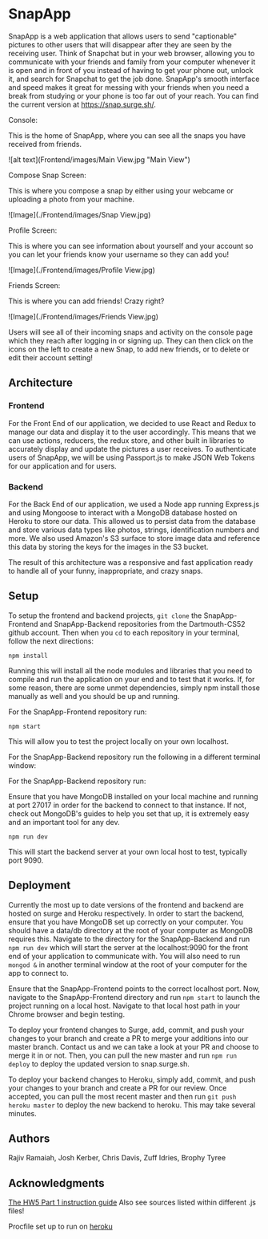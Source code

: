 # SnapApp

SnapApp is a web application that allows users to send "captionable" pictures to other users that will disappear after they are seen by the receiving user. Think of Snapchat but in your web browser, allowing you to communicate with your friends and family from your computer whenever it is open and in front of you instead of having to get your phone out, unlock it, and search for Snapchat to get the job done. SnapApp's smooth interface and speed makes it great for messing with your friends when you need a break from studying or your phone is too far out of your reach. You can find the current version at https://snap.surge.sh/.

Console:

This is the home of SnapApp, where you can see all the snaps you have received from friends.

![alt text](Frontend/images/Main View.jpg "Main View")

Compose Snap Screen:

This is where you compose a snap by either using your webcame or uploading a photo from your machine.

![Image](./Frontend/images/Snap View.jpg)

Profile Screen:

This is where you can see information about yourself and your account so you can let your friends know your username so they can add you!

![Image](./Frontend/images/Profile View.jpg)

Friends Screen:

This is where you can add friends! Crazy right?

![Image](./Frontend/images/Friends View.jpg)



Users will see all of their incoming snaps and activity on the console page which they reach after logging in or signing up. They can then click on the icons on the left to create a new Snap, to add new friends, or to delete or edit their account setting!


## Architecture

### Frontend

For the Front End of our application, we decided to use React and Redux to manage our data and display it to the user accordingly. This means that we can use actions, reducers, the redux store, and other built in libraries to accurately display and update the pictures a user receives. To authenticate users of SnapApp, we will be using Passport.js to make JSON Web Tokens for our application and for users.


### Backend

For the Back End of our application, we used a Node app running Express.js and using Mongoose to interact with a MongoDB database hosted on Heroku to store our data. This allowed us to persist data from the database and store various data types like photos, strings, identification numbers and more. We also used Amazon's S3 surface to store image data and reference this data by storing the keys for the images in the S3 bucket.

The result of this architecture was a responsive and fast application ready to handle all of your funny, inappropriate, and crazy snaps.



## Setup

To setup the frontend and backend projects, `git clone` the SnapApp-Frontend and SnapApp-Backend repositories from the Dartmouth-CS52 github account. Then when you `cd` to each repository in your terminal, follow the next directions:

`npm install`

Running this will install all the node modules and libraries that you need to compile and run the application on your end and to test that it works. If, for some reason, there are some unmet dependencies, simply npm install those manually as well and you should be up and running.

For the SnapApp-Frontend repository run:

`npm start`

This will allow you to test the project locally on your own localhost.

For the SnapApp-Backend repository run the following in a different terminal window:

For the SnapApp-Backend repository run:

Ensure that you have MongoDB installed on your local machine and running at port 27017 in order for the backend to connect to that instance. If not, check out MongoDB's guides to help you set that up, it is extremely easy and an important tool for any dev.

`npm run dev`

This will start the backend server at your own local host to test, typically port 9090.


## Deployment

Currently the most up to date versions of the frontend and backend are hosted on surge and Heroku respectively. In order to start the backend, ensure that you have MongoDB set up correctly on your computer. You should have a data/db directory at the root of your computer as MongoDB requires this. Navigate to the directory for the SnapApp-Backend and run `npm run dev` which will start the server at the localhost:9090 for the front end of your application to communicate with. You will also need to run `mongod &` in another terminal window at the root of your computer for the app to connect to.

Ensure that the SnapApp-Frontend points to the correct localhost port. Now, navigate to the SnapApp-Frontend directory and run `npm start` to launch the project running on a local host. Navigate to that local host path in your Chrome browser and begin testing.

To deploy your frontend changes to Surge, add, commit, and push your changes to your branch and create a PR to merge your additions into our master branch. Contact us and we can take a look at your PR and choose to merge it in or not. Then, you can pull the new master and run `npm run deploy` to deploy the updated version to snap.surge.sh.

To deploy your backend changes to Heroku, simply add, commit, and push your changes to your branch and create a PR for our review. Once accepted, you can pull the most recent master and then run `git push heroku master` to deploy the new backend to heroku. This may take several minutes.  

## Authors

Rajiv Ramaiah, Josh Kerber, Chris Davis, Zuff Idries, Brophy Tyree

## Acknowledgments

[The HW5 Part 1 instruction guide](http://cs52.me/assignments/hw5p2/)
Also see sources listed within different .js files!


Procfile set up to run on [heroku](https://devcenter.heroku.com/articles/getting-started-with-nodejs#deploy-the-app)

